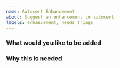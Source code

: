 ```yaml
---
name: Autocert Enhancement
about: Suggest an enhancement to autocert
labels: enhancement, needs triage
---
```


### What would you like to be added


### Why this is needed

